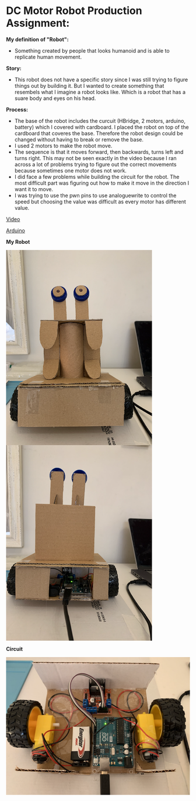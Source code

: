 # DC Motor Robot Production Assignment:


**My definition of "Robot":** 
- Something created by people that looks humanoid and is able to replicate human movement.


**Story:** 
- This robot does not have a specific story since I was still trying to figure things out by building it. But I wanted to create something that resembels what I imagine a robot looks like. Which is a robot that has a suare body and eyes on his head.

**Process:**
- The base of the robot includes the curcuit (HBridge, 2 motors, arduino, battery) which I covered with cardboard. I placed the robot on top of the cardboard that coveres the base. Therefore the robot design could be changed without having to break or remove the base.
- I used 2 motors to make the robot move.
- The sequence is that it moves forward, then backwards, turns left and turns right. This may not be seen exactly in the video because I ran across a lot of problems trying to figure out the correct movements because sometimes one motor does not work.
- I did face a few problems while building the circuit for the robot. The most difficult part was figuring out how to make it move in the direction I want it to move.
- I was trying to use the pwn pins to use analoguewrite to control the speed but choosing the value was difficult as every motor has different value.

[Video](https://youtu.be/2QKOAdKxQO0) 

[Arduino](https://github.com/SalamaAlmheiri/Performing-Robots/blob/main/september20/Production_Assignmnment__MotorRobot1_.ino)

**My Robot**

<img src="https://github.com/SalamaAlmheiri/Performing-Robots/blob/main/september20/Robot.png" width=400 align=center> <img src="https://github.com/SalamaAlmheiri/Performing-Robots/blob/main/september20/Robot2.png" width=400 align=center> 

**Circuit**

<img src="https://github.com/SalamaAlmheiri/Performing-Robots/blob/main/september20/Circuit.png" width=600 align=center> 
